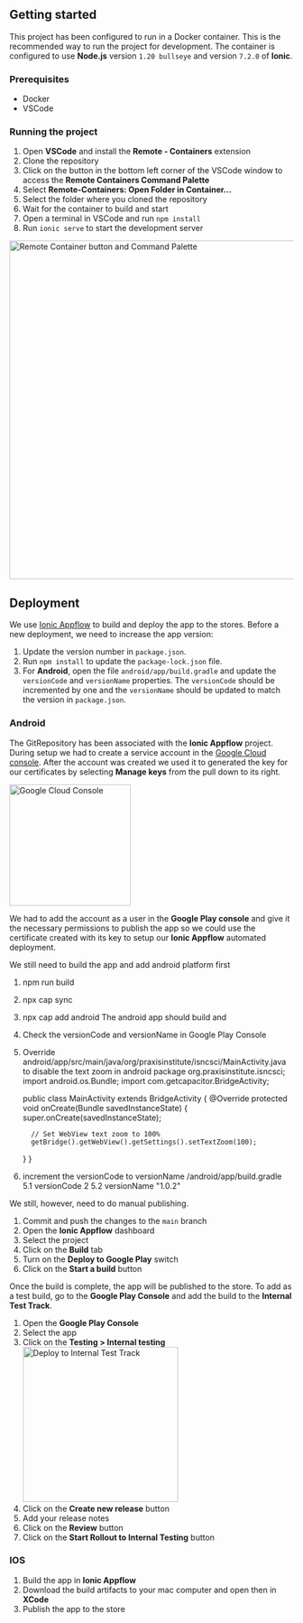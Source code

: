 ## Getting started

This project has been configured to run in a Docker container.
This is the recommended way to run the project for development.
The container is configured to use **Node.js** version `1.20 bullseye` and version `7.2.0` of **Ionic**.

### Prerequisites

- Docker
- VSCode

### Running the project

1. Open **VSCode** and install the **Remote - Containers** extension
2. Clone the repository
3. Click on the button in the bottom left corner of the VSCode window to access the **Remote Containers Command Palette**
4. Select **Remote-Containers: Open Folder in Container...**
5. Select the folder where you cloned the repository
6. Wait for the container to build and start
7. Open a terminal in VSCode and run `npm install`
8. Run `ionic serve` to start the development server

<img src="https://github.com/praxis-isncsci/ionic-app/assets/1294355/1461c6db-9361-4607-9d79-7d04ca3595f5" alt="Remote Container button and Command Palette" width="600"/>

## Deployment

We use [Ionic Appflow](https://dashboard.ionicframework.com/) to build and deploy the app to the stores.
Before a new deployment, we need to increase the app version:

1. Update the version number in `package.json`.
2. Run `npm install` to update the `package-lock.json` file.
3. For **Android**, open the file `android/app/build.gradle` and update the `versionCode` and `versionName` properties.
   The `versionCode` should be incremented by one and the `versionName` should be updated to match the version in `package.json`.

### Android

The GitRepository has been associated with the **Ionic Appflow** project.
During setup we had to create a service account in the [Google Cloud console](https://console.cloud.google.com/iam-admin/serviceaccounts).
After the account was created we used it to generated the key for our certificates by selecting **Manage keys** from the pull down to its right.

<img src="https://github.com/praxis-isncsci/ionic-app/assets/1294355/c37f4222-28fd-4c44-add8-e436f0ae4b60" alt="Google Cloud Console" width="215"/>

We had to add the account as a user in the **Google Play console** and give it the necessary permissions to publish the app so we could use the certificate created with its key to setup our **Ionic Appflow** automated deployment.

We still need to build the app and add android platform first
1. npm run build
2. npx cap sync
3. npx cap add android
The android app should build and 
4. Check the versionCode and versionName in Google Play Console
5. Override android/app/src/main/java/org/praxisinstitute/isncsci/MainActivity.java to disable the text zoom in android
      package org.praxisinstitute.isncsci;
      import android.os.Bundle;
      import com.getcapacitor.BridgeActivity;

      public class MainActivity extends BridgeActivity {
         @Override
      protected void onCreate(Bundle savedInstanceState) {
         super.onCreate(savedInstanceState);

         // Set WebView text zoom to 100%
         getBridge().getWebView().getSettings().setTextZoom(100);
      }
      }
6. increment the versionCode to versionName /android/app/build.gradle         
   5.1 versionCode 2
   5.2 versionName "1.0.2"

We still, however, need to do manual publishing.
1. Commit and push the changes to the `main` branch
2. Open the **Ionic Appflow** dashboard
3. Select the project
4. Click on the **Build** tab
5. Turn on the **Deploy to Google Play** switch
6. Click on the **Start a build** button

Once the build is complete, the app will be published to the store.
To add as a test build, go to the **Google Play Console** and add the build to the **Internal Test Track**.

1. Open the **Google Play Console**
2. Select the app
3. Click on the **Testing > Internal testing**
   <img width="275" src="https://github.com/orgs/praxis-isncsci/projects/1/assets/1294355/0689a6e2-b4cd-4a09-bf39-6c1ee3f67b42" alt="Deploy to Internal Test Track" />
4. Click on the **Create new release** button
5. Add your release notes
6. Click on the **Review** button
7. Click on the **Start Rollout to Internal Testing** button

### IOS

1. Build the app in **Ionic Appflow**
2. Download the build artifacts to your mac computer and open then in **XCode**
3. Publish the app to the store
